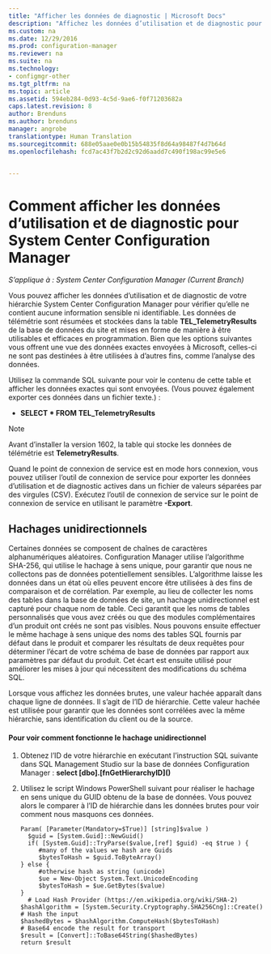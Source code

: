 ```yaml
---
title: "Afficher les données de diagnostic | Microsoft Docs"
description: "Affichez les données d’utilisation et de diagnostic pour vérifier que votre hiérarchie System Center Configuration Manager ne contient aucune information sensible."
ms.custom: na
ms.date: 12/29/2016
ms.prod: configuration-manager
ms.reviewer: na
ms.suite: na
ms.technology:
- configmgr-other
ms.tgt_pltfrm: na
ms.topic: article
ms.assetid: 594eb284-0d93-4c5d-9ae6-f0f71203682a
caps.latest.revision: 8
author: Brenduns
ms.author: brenduns
manager: angrobe
translationtype: Human Translation
ms.sourcegitcommit: 688e05aae0e0b15b54835f8d64a98487f4d7b64d
ms.openlocfilehash: fcd7ac43f7b2d2c92d6aadd7c490f198ac99e5e6


---
```

# <a name="how-to-view-diagnostics-and-usage-data-for-system-center-configuration-manager"></a>Comment afficher les données d’utilisation et de diagnostic pour System Center Configuration Manager

*S’applique à : System Center Configuration Manager (Current Branch)*

Vous pouvez afficher les données d’utilisation et de diagnostic de votre hiérarchie System Center Configuration Manager pour vérifier qu’elle ne contient aucune information sensible ni identifiable. Les données de télémétrie sont résumées et stockées dans la table **TEL_TelemetryResults** de la base de données du site et mises en forme de manière à être utilisables et efficaces en programmation. Bien que les options suivantes vous offrent une vue des données exactes envoyées à Microsoft, celles-ci ne sont pas destinées à être utilisées à d’autres fins, comme l’analyse des données.  

Utilisez la commande SQL suivante pour voir le contenu de cette table et afficher les données exactes qui sont envoyées. (Vous pouvez également exporter ces données dans un fichier texte.) :  

-   **SELECT \* FROM TEL_TelemetryResults**  

> [!NOTE]  
>  Avant d’installer la version 1602, la table qui stocke les données de télémétrie est **TelemetryResults**.  

Quand le point de connexion de service est en mode hors connexion, vous pouvez utiliser l’outil de connexion de service pour exporter les données d’utilisation et de diagnostic actives dans un fichier de valeurs séparées par des virgules (CSV). Exécutez l’outil de connexion de service sur le point de connexion de service en utilisant le paramètre **-Export**.  

##  <a name="a-namebkmkhashesa-one-way-hashes"></a><a name="bkmk_hashes"></a> Hachages unidirectionnels  
Certaines données se composent de chaînes de caractères alphanumériques aléatoires. Configuration Manager utilise l’algorithme SHA-256, qui utilise le hachage à sens unique, pour garantir que nous ne collectons pas de données potentiellement sensibles. L’algorithme laisse les données dans un état où elles peuvent encore être utilisées à des fins de comparaison et de corrélation. Par exemple, au lieu de collecter les noms des tables dans la base de données de site, un hachage unidirectionnel est capturé pour chaque nom de table. Ceci garantit que les noms de tables personnalisés que vous avez créés ou que des modules complémentaires d’un produit ont créés ne sont pas visibles. Nous pouvons ensuite effectuer le même hachage à sens unique des noms des tables SQL fournis par défaut dans le produit et comparer les résultats de deux requêtes pour déterminer l’écart de votre schéma de base de données par rapport aux paramètres par défaut du produit. Cet écart est ensuite utilisé pour améliorer les mises à jour qui nécessitent des modifications du schéma SQL.  

Lorsque vous affichez les données brutes, une valeur hachée apparaît dans chaque ligne de données. Il s’agit de l’ID de hiérarchie. Cette valeur hachée est utilisée pour garantir que les données sont corrélées avec la même hiérarchie, sans identification du client ou de la source.  

#### <a name="to-see-how-the-one-way-hash-works"></a>Pour voir comment fonctionne le hachage unidirectionnel  

1.  Obtenez l’ID de votre hiérarchie en exécutant l’instruction SQL suivante dans SQL Management Studio sur la base de données Configuration Manager : **select [dbo].[fnGetHierarchyID](\)**  

2.  Utilisez le script Windows PowerShell suivant pour réaliser le hachage en sens unique du GUID obtenu de la base de données. Vous pouvez alors le comparer à l’ID de hiérarchie dans les données brutes pour voir comment nous masquons ces données.  

    ```  
    Param( [Parameter(Mandatory=$True)] [string]$value )  
      $guid = [System.Guid]::NewGuid()  
      if( [System.Guid]::TryParse($value,[ref] $guid) -eq $true ) {  
         #many of the values we hash are Guids  
         $bytesToHash = $guid.ToByteArray()  
    } else {  
         #otherwise hash as string (unicode)  
         $ue = New-Object System.Text.UnicodeEncoding  
         $bytesToHash = $ue.GetBytes($value)   
    }  
      # Load Hash Provider (https://en.wikipedia.org/wiki/SHA-2)   
    $hashAlgorithm = [System.Security.Cryptography.SHA256Cng]::Create()    
    # Hash the input   
    $hashedBytes = $hashAlgorithm.ComputeHash($bytesToHash)              
    # Base64 encode the result for transport   
    $result = [Convert]::ToBase64String($hashedBytes)    
    return $result   
    ```  



<!--HONumber=Dec16_HO5-->


